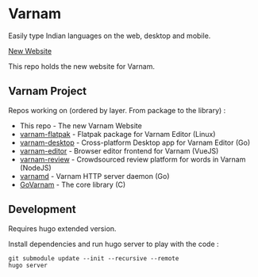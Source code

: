 # Varnam

Easily type Indian languages on the web, desktop and mobile.

[New Website](https://varnamproject.github.io/)

This repo holds the new website for Varnam.

## Varnam Project

Repos working on (ordered by layer. From package to the library) :

* This repo - The new Varnam Website
* [varnam-flatpak](https://github.com/subins2000/varnam-flatpak) - Flatpak package for Varnam Editor (Linux)
* [varnam-desktop](https://github.com/varnamproject/desktop) - Cross-platform Desktop app for Varnam Editor (Go)
* [varnam-editor](https://github.com/varnamproject/editor) - Browser editor frontend for Varnam (VueJS)
* [varnam-review](https://github.com/subins2000/varnam-review) - Crowdsourced review platform for words in Varnam (NodeJS)
* [varnamd](https://github.com/subins2000/varnamd) - Varnam HTTP server daemon (Go)
* [GoVarnam](https://github.com/varnamproject/govarnam) - The core library (C)

## Development

Requires hugo extended version.

Install dependencies and run hugo server to play with the code :

```
git submodule update --init --recursive --remote
hugo server
```
